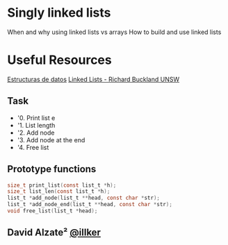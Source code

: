 # Singly linked lists

When and why using linked lists vs arrays
How to build and use linked lists

# Useful Resources
[Estructuras de datos](https://www.youtube.com/playlist?list=PLTd5ehIj0goMTSK7RRAPBF4wP-Nj5DRvT)
[Linked Lists - Richard Buckland UNSW](https://www.youtube.com/watch?v=udapt4FGY20&feature=youtu.be&t=2m10s&ab_channel=UNSWeLearning)

## Task
- '0. Print list e
- '1. List length 
- '2. Add node
- '3. Add node at the end
- '4. Free list

## Prototype functions
```c
size_t print_list(const list_t *h);
size_t list_len(const list_t *h);
list_t *add_node(list_t **head, const char *str);
list_t *add_node_end(list_t **head, const char *str);
void free_list(list_t *head);
```

## David Alzate² [@illker](https://twitter.com/illker)
